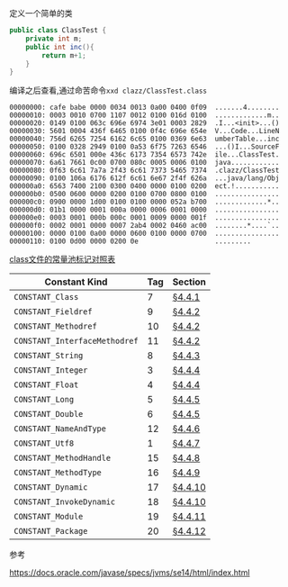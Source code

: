 

定义一个简单的类

```java
public class ClassTest {
    private int m;
    public int inc(){
        return m+1;
    }
}
```

编译之后查看,通过命苦命令`xxd clazz/ClassTest.class`

```
00000000: cafe babe 0000 0034 0013 0a00 0400 0f09  .......4........
00000010: 0003 0010 0700 1107 0012 0100 016d 0100  .............m..
00000020: 0149 0100 063c 696e 6974 3e01 0003 2829  .I...<init>...()
00000030: 5601 0004 436f 6465 0100 0f4c 696e 654e  V...Code...LineN
00000040: 756d 6265 7254 6162 6c65 0100 0369 6e63  umberTable...inc
00000050: 0100 0328 2949 0100 0a53 6f75 7263 6546  ...()I...SourceF
00000060: 696c 6501 000e 436c 6173 7354 6573 742e  ile...ClassTest.
00000070: 6a61 7661 0c00 0700 080c 0005 0006 0100  java............
00000080: 0f63 6c61 7a7a 2f43 6c61 7373 5465 7374  .clazz/ClassTest
00000090: 0100 106a 6176 612f 6c61 6e67 2f4f 626a  ...java/lang/Obj
000000a0: 6563 7400 2100 0300 0400 0000 0100 0200  ect.!...........
000000b0: 0500 0600 0000 0200 0100 0700 0800 0100  ................
000000c0: 0900 0000 1d00 0100 0100 0000 052a b700  .............*..
000000d0: 01b1 0000 0001 000a 0000 0006 0001 0000  ................
000000e0: 0003 0001 000b 000c 0001 0009 0000 001f  ................
000000f0: 0002 0001 0000 0007 2ab4 0002 0460 ac00  ........*....`..
00000100: 0000 0100 0a00 0000 0600 0100 0000 0700  ................
00000110: 0100 0d00 0000 0200 0e                   .........
```



[class文件的常量池标记对照表](https://docs.oracle.com/javase/specs/jvms/se7/html/jvms-4.html)

| Constant Kind                 | Tag  | Section                                                      |
| ----------------------------- | ---- | ------------------------------------------------------------ |
| `CONSTANT_Class`              | 7    | [§4.4.1](https://docs.oracle.com/javase/specs/jvms/se14/html/jvms-4.html#jvms-4.4.1) |
| `CONSTANT_Fieldref`           | 9    | [§4.4.2](https://docs.oracle.com/javase/specs/jvms/se14/html/jvms-4.html#jvms-4.4.2) |
| `CONSTANT_Methodref`          | 10   | [§4.4.2](https://docs.oracle.com/javase/specs/jvms/se14/html/jvms-4.html#jvms-4.4.2) |
| `CONSTANT_InterfaceMethodref` | 11   | [§4.4.2](https://docs.oracle.com/javase/specs/jvms/se14/html/jvms-4.html#jvms-4.4.2) |
| `CONSTANT_String`             | 8    | [§4.4.3](https://docs.oracle.com/javase/specs/jvms/se14/html/jvms-4.html#jvms-4.4.3) |
| `CONSTANT_Integer`            | 3    | [§4.4.4](https://docs.oracle.com/javase/specs/jvms/se14/html/jvms-4.html#jvms-4.4.4) |
| `CONSTANT_Float`              | 4    | [§4.4.4](https://docs.oracle.com/javase/specs/jvms/se14/html/jvms-4.html#jvms-4.4.4) |
| `CONSTANT_Long`               | 5    | [§4.4.5](https://docs.oracle.com/javase/specs/jvms/se14/html/jvms-4.html#jvms-4.4.5) |
| `CONSTANT_Double`             | 6    | [§4.4.5](https://docs.oracle.com/javase/specs/jvms/se14/html/jvms-4.html#jvms-4.4.5) |
| `CONSTANT_NameAndType`        | 12   | [§4.4.6](https://docs.oracle.com/javase/specs/jvms/se14/html/jvms-4.html#jvms-4.4.6) |
| `CONSTANT_Utf8`               | 1    | [§4.4.7](https://docs.oracle.com/javase/specs/jvms/se14/html/jvms-4.html#jvms-4.4.7) |
| `CONSTANT_MethodHandle`       | 15   | [§4.4.8](https://docs.oracle.com/javase/specs/jvms/se14/html/jvms-4.html#jvms-4.4.8) |
| `CONSTANT_MethodType`         | 16   | [§4.4.9](https://docs.oracle.com/javase/specs/jvms/se14/html/jvms-4.html#jvms-4.4.9) |
| `CONSTANT_Dynamic`            | 17   | [§4.4.10](https://docs.oracle.com/javase/specs/jvms/se14/html/jvms-4.html#jvms-4.4.10) |
| `CONSTANT_InvokeDynamic`      | 18   | [§4.4.10](https://docs.oracle.com/javase/specs/jvms/se14/html/jvms-4.html#jvms-4.4.10) |
| `CONSTANT_Module`             | 19   | [§4.4.11](https://docs.oracle.com/javase/specs/jvms/se14/html/jvms-4.html#jvms-4.4.11) |
| `CONSTANT_Package`            | 20   | [§4.4.12](https://docs.oracle.com/javase/specs/jvms/se14/html/jvms-4.html#jvms-4.4.12) |



参考

https://docs.oracle.com/javase/specs/jvms/se14/html/index.html


